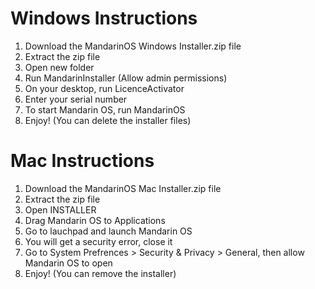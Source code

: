 # Windows Instructions
1. Download the MandarinOS Windows Installer.zip file
2. Extract the zip file
3. Open new folder
4. Run MandarinInstaller (Allow admin permissions)
5. On your desktop, run LicenceActivator
6. Enter your serial number
7. To start Mandarin OS, run MandarinOS
8. Enjoy! (You can delete the installer files)

# Mac Instructions
1. Download the MandarinOS Mac Installer.zip file
2. Extract the zip file
3. Open INSTALLER
4. Drag Mandarin OS to Applications
5. Go to lauchpad and launch Mandarin OS
6. You will get a security error, close it
7. Go to System Prefrences > Security & Privacy > General, then allow Mandarin OS to open
8. Enjoy! (You can remove the installer)